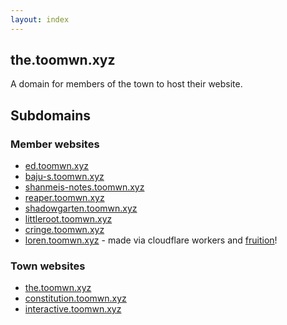```yaml
---
layout: index
---
```


## the.toomwn.xyz

A domain for members of the town to host their website.

## Subdomains

### Member websites
- [ed.toomwn.xyz](https://ed.toomwn.xyz)
- [baju-s.toomwn.xyz](https://baju-s.toomwn.xyz)
- [shanmeis-notes.toomwn.xyz](https://shanmeis-notes.toomwn.xyz/)
- [reaper.toomwn.xyz](https://reaper.toomwn.xyz/)
- [shadowgarten.toomwn.xyz](https://shadowgarten.toomwn.xyz/)   
- [littleroot.toomwn.xyz](https://littleroot.toomwn.xyz/)
- [cringe.toomwn.xyz](https://cringe.toomwn.xyz/)
- [loren.toomwn.xyz](https://loren.toomwn.xyz/) - made via cloudflare workers and [fruition](https://fruitionsite.com/771ef38657244c27b9389734a9cbff44)!

### Town websites
- [the.toomwn.xyz](https://the.toomwn.xyz/)
- [constitution.toomwn.xyz](https://constitution.toomwn.xyz)
- [interactive.toomwn.xyz](https://interactive.toomwn.xyz)